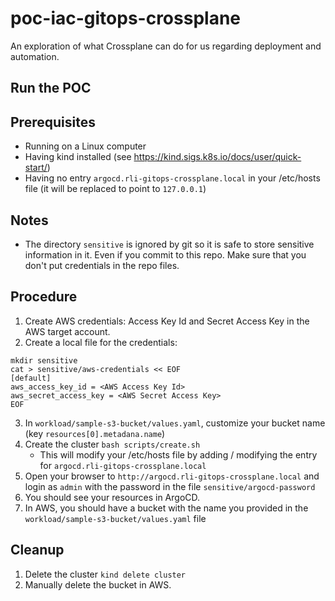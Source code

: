 # poc-iac-gitops-crossplane

An exploration of what Crossplane can do for us regarding deployment and automation.

## Run the POC

## Prerequisites

- Running on a Linux computer
- Having kind installed (see https://kind.sigs.k8s.io/docs/user/quick-start/)
- Having no entry `argocd.rli-gitops-crossplane.local` in your /etc/hosts file (it will be replaced to point to
  `127.0.0.1`)

## Notes

- The directory `sensitive` is ignored by git so it is safe to store sensitive information in it. Even if you commit to
  this repo. Make sure that you don't put credentials in the repo files.

## Procedure

1. Create AWS credentials: Access Key Id and Secret Access Key in the AWS target account.
2. Create a local file for the credentials:

```shell
mkdir sensitive
cat > sensitive/aws-credentials << EOF
[default]
aws_access_key_id = <AWS Access Key Id>
aws_secret_access_key = <AWS Secret Access Key>
EOF
```

3. In `workload/sample-s3-bucket/values.yaml`, customize your bucket name (key `resources[0].metadana.name`)
4. Create the cluster `bash scripts/create.sh`
    - This will modify your /etc/hosts file by adding / modifying the entry for `argocd.rli-gitops-crossplane.local`
5. Open your browser to `http://argocd.rli-gitops-crossplane.local` and login as `admin` with the password in the file `sensitive/argocd-password`
6. You should see your resources in ArgoCD.
7. In AWS, you should have a bucket with the name you provided in the `workload/sample-s3-bucket/values.yaml` file

## Cleanup

1. Delete the cluster `kind delete cluster`
2. Manually delete the bucket in AWS.